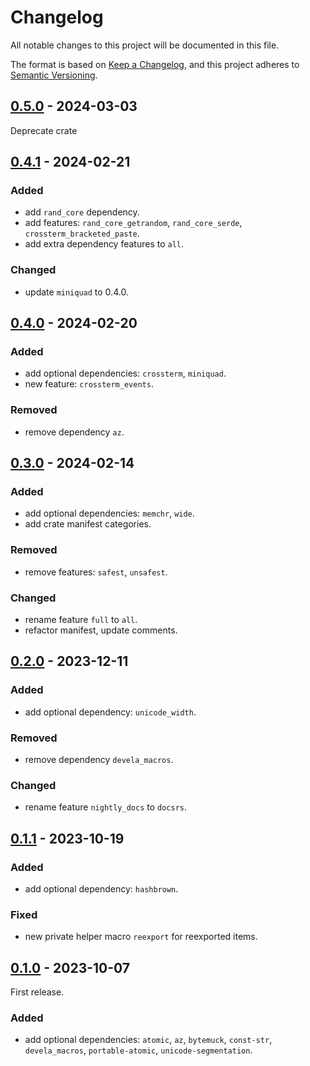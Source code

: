 # Changelog

All notable changes to this project will be documented in this file.

The format is based on [Keep a Changelog], and this project adheres to
[Semantic Versioning].


## [0.5.0] - 2024-03-03

Deprecate crate

## [0.4.1] - 2024-02-21

### Added
- add `rand_core` dependency.
- add features: `rand_core_getrandom`, `rand_core_serde`, `crossterm_bracketed_paste`.
- add extra dependency features to `all`.

### Changed
- update `miniquad` to 0.4.0.


## [0.4.0] - 2024-02-20

### Added
- add optional dependencies: `crossterm`, `miniquad`.
- new feature: `crossterm_events`.

### Removed
- remove dependency `az`.


## [0.3.0] - 2024-02-14

### Added
- add optional dependencies: `memchr`, `wide`.
- add crate manifest categories.

### Removed
- remove features: `safest`, `unsafest`.

### Changed
- rename feature `full` to `all`.
- refactor manifest, update comments.


## [0.2.0] - 2023-12-11

### Added
- add optional dependency: `unicode_width`.

### Removed
- remove dependency `devela_macros`.

### Changed
- rename feature `nightly_docs` to `docsrs`.


## [0.1.1] - 2023-10-19

### Added
- add optional dependency: `hashbrown`.

### Fixed
- new private helper macro `reexport` for reexported items.


## [0.1.0] - 2023-10-07

First release.

### Added
- add optional dependencies:
  `atomic`, `az`, `bytemuck`, `const-str`, `devela_macros`, `portable-atomic`, `unicode-segmentation`.

[unreleased]: https://github.com/andamira/devela_macros/compare/v0.5.0...HEAD
[0.5.0]: https://github.com/andamira/devela_macros/releases/tag/v0.5.0
[0.4.1]: https://github.com/andamira/devela_macros/releases/tag/v0.4.1
[0.4.0]: https://github.com/andamira/devela_macros/releases/tag/v0.4.0
[0.3.0]: https://github.com/andamira/devela_macros/releases/tag/v0.3.0
[0.2.0]: https://github.com/andamira/devela_macros/releases/tag/v0.2.0
[0.1.1]: https://github.com/andamira/devela_macros/releases/tag/v0.1.1
[0.1.0]: https://github.com/andamira/devela_macros/releases/tag/v0.1.0

[Keep a Changelog]: https://keepachangelog.com/en/1.0.0/
[Semantic Versioning]: https://semver.org/spec/v2.0.0.html
